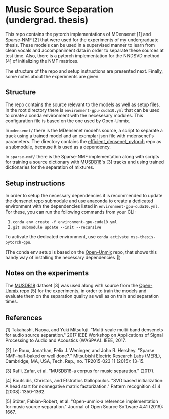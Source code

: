 # Music Source Separation (undergrad. thesis)
This repo contains the pytorch implementations of MDensenet [1] and Sparse-NMF [2] that were used
for the experiments of my undergraduate thesis. These models can be used in a supervised manner
to learn from clean vocals and accompaniment data in order to separate these sources at test time.
Also, there is a pytorch implementation for the NNDSVD method [4] of initializing the NMF matrices.

The structure of the repo and setup instructions are presented next. Finally, some notes about the 
experiments are given.

## Structure
The repo contains the source relevant to the models as well as setup files.
In the root directory there is `environment-gpu-cuda10.yml` that can be used to create a conda 
environment with the necesesary modules. This configuration file is based on the one used by
Open-Unmix.

In `mdensenet/` there is the MDensenet model's source, a script to separate a track using a trained model and 
an exemplar json file with mdensenet's parameters. The directory contains the
 [efficient_densenet_pytorch](https://github.com/gpleiss/efficient_densenet_pytorch) repo as a submodule, because it is used as a dependency.
 
In `sparse-nmf/` there is the Sparse-NMF implementation along with scripts for training a source dictionary with
[MUSDB18](https://sigsep.github.io/datasets/musdb.html)'s [3] tracks and using trained dictionaries for the separation of mixtures. 

## Setup instructions
In order to setup the necessary dependencies it is recommended to update the densenet repo submodule
and use anaconda to create a dedicated environment with the dependencies listed in `environment-gpu-cuda10.yml`.
For these, you can run the following commands from your CLI:
1. `conda env create -f environment-gpu-cuda10.yml`
2. `git submodule update --init --recursive`

To activate the dedicated environment, use `conda activate mss-thesis-pytorch-gpu`.

(The conda env setup is based on the [Open-Unmix](https://github.com/sigsep/open-unmix-pytorch) repo, that shows this handy way of installing the necessary
dependencies :pray:)

## Notes on the experiments
The [MUSDB18](https://sigsep.github.io/datasets/musdb.html) dataset [3] was used along with source from the [Open-Unmix](https://github.com/sigsep/open-unmix-pytorch) repo [5] for the experiments,
in order to train the models and evaluate them on the separation quality as well as on train and 
separation times.

## References
[1] Takahashi, Naoya, and Yuki Mitsufuji. "Multi-scale multi-band densenets for audio source separation." 2017 IEEE Workshop on Applications of Signal Processing to Audio and Acoustics (WASPAA). IEEE, 2017.

[2] Le Roux, Jonathan, Felix J. Weninger, and John R. Hershey. "Sparse NMF–half-baked or well done?." Mitsubishi Electric Research Labs (MERL), Cambridge, MA, USA, Tech. Rep., no. TR2015-023 11 (2015): 13-15.

[3] Rafii, Zafar, et al. "MUSDB18-a corpus for music separation." (2017).

[4] Boutsidis, Christos, and Efstratios Gallopoulos. "SVD based initialization: A head start for nonnegative matrix factorization." Pattern recognition 41.4 (2008): 1350-1362.

[5] Stöter, Fabian-Robert, et al. "Open-unmix-a reference implementation for music source separation." Journal of Open Source Software 4.41 (2019): 1667.